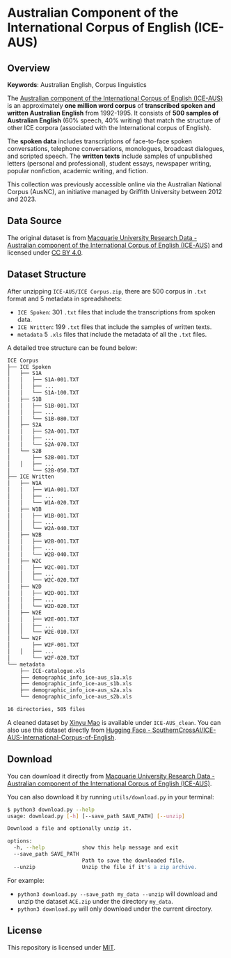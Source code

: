 # Australian Component of the International Corpus of English (ICE-AUS)

## Overview

**Keywords**: Australian English, Corpus linguistics

The [Australian component of the International Corpus of English (ICE-AUS)](https://figshare.mq.edu.au/articles/dataset/International_Corpus_of_English_ICE_/24769173?file=43778337) is an approximately **one million word corpus** of **transcribed spoken and written Australian English** from 1992-1995. It consists of **500 samples of Australian English** (60% speech, 40% writing) that match the structure of other ICE corpora (associated with the International corpus of English). 

The **spoken data** includes transcriptions of face-to-face spoken conversations, telephone conversations, monologues, broadcast dialogues, and scripted speech. The **written texts** include samples of unpublished letters (personal and professional), student essays, newspaper writing, popular nonfiction, academic writing, and fiction.

This collection was previously accessible online via the Australian National Corpus (AusNC), an initiative managed by Griffith University between 2012 and 2023.

## Data Source

The original dataset is from [Macquarie University Research Data - Australian component of the International Corpus of English (ICE-AUS)](https://figshare.mq.edu.au/articles/dataset/International_Corpus_of_English_ICE_/24769173?file=43778337) and licensed under [CC BY 4.0](https://creativecommons.org/licenses/by/4.0/).

## Dataset Structure

After unzipping `ICE-AUS/ICE Corpus.zip`, there are 500 corpus in `.txt` format and 5 metadata in spreadsheets:

- `ICE Spoken`: 301 `.txt` files that include the transcriptions from spoken data.
- `ICE Written`: 199 `.txt` files that include the samples of written texts.
- `metadata` 5 `.xls` files that include the metadata of all the `.txt` files.

A detailed tree structure can be found below:

```bash
ICE Corpus
├── ICE Spoken
│   ├── S1A
│   │   ├── S1A-001.TXT
│   │   ├── ...
│   │   └── S1A-100.TXT
│   ├── S1B
│   │   ├── S1B-001.TXT
│   │   ├── ...
│   │   └── S1B-080.TXT
│   ├── S2A
│   │   ├── S2A-001.TXT
│   │   ├── ...
│   │   └── S2A-070.TXT
│   └── S2B
│       ├── S2B-001.TXT
│   │   ├── ...
│       └── S2B-050.TXT
├── ICE Written
│   ├── W1A
│   │   ├── W1A-001.TXT
│   │   ├── ...
│   │   └── W1A-020.TXT
│   ├── W1B
│   │   ├── W1B-001.TXT
│   │   ├── ...
│   │   └── W2A-040.TXT
│   ├── W2B
│   │   ├── W2B-001.TXT
│   │   ├── ...
│   │   └── W2B-040.TXT
│   ├── W2C
│   │   ├── W2C-001.TXT
│   │   ├── ...
│   │   └── W2C-020.TXT
│   ├── W2D
│   │   ├── W2D-001.TXT
│   │   ├── ...
│   │   └── W2D-020.TXT
│   ├── W2E
│   │   ├── W2E-001.TXT
│   │   ├── ...
│   │   └── W2E-010.TXT
│   └── W2F
│       ├── W2F-001.TXT
│   │   ├── ...
│       └── W2F-020.TXT
└── metadata
    ├── ICE-catalogue.xls
    ├── demographic_info_ice-aus_s1a.xls
    ├── demographic_info_ice-aus_s1b.xls
    ├── demographic_info_ice-aus_s2a.xls
    └── demographic_info_ice-aus_s2b.xls

16 directories, 505 files

```

A cleaned dataset by [Xinyu Mao](https://github.com/Xinyu990511) is available under `ICE-AUS_clean`. You can also use this dataset directly from [Hugging Face - SouthernCrossAI/ICE-AUS-International-Corpus-of-English](https://huggingface.co/datasets/SouthernCrossAI/ICE-AUS-International-Corpus-of-English).


## Download

You can download it directly from [Macquarie University Research Data - Australian component of the International Corpus of English (ICE-AUS)](https://figshare.mq.edu.au/articles/dataset/International_Corpus_of_English_ICE_/24769173?file=43778337).

You can also download it by running `utils/download.py` in your terminal:

```bash
$ python3 download.py --help                       
usage: download.py [-h] [--save_path SAVE_PATH] [--unzip]

Download a file and optionally unzip it.

options:
  -h, --help            show this help message and exit
  --save_path SAVE_PATH
                        Path to save the downloaded file.
  --unzip               Unzip the file if it's a zip archive.
```

For example:

- `python3 download.py --save_path my_data --unzip` will download and unzip the dataset `ACE.zip` under the directory `my_data`.
- `python3 download.py` will only download under the current directory.

## License

This repository is licensed under [MIT](https://opensource.org/license/mit).
